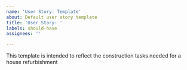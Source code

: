 ```yaml
---
name: 'User Story: Template'
about: Default user story template
title: 'User Story: '
labels: should-have
assignees: ''

---
```


This template is intended to reflect the construction tasks needed for a house refurbishment
